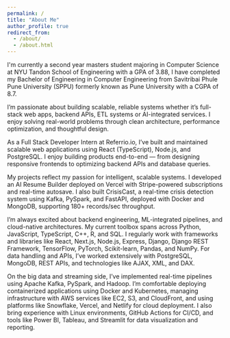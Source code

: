 ```yaml
---
permalink: /
title: "About Me"
author_profile: true
redirect_from: 
  - /about/
  - /about.html
---
```


I'm currently a second year masters student majoring in Computer Science at NYU Tandon School of Engineering with a GPA of 3.88, I have completed my Bachelor of Engineering in Computer Engineering from Savitribai Phule Pune University (SPPU) formerly known as Pune University with a CGPA of 8.7.


I’m passionate about building scalable, reliable systems whether it’s full-stack web apps, backend APIs, ETL systems or AI-integrated services. I enjoy solving real-world problems through clean architecture, performance optimization, and thoughtful design.

As a Full Stack Developer Intern at Referrio.io, I’ve built and maintained scalable web applications using React (TypeScript), Node.js, and PostgreSQL. I enjoy building products end-to-end — from designing responsive frontends to optimizing backend APIs and database queries.

My projects reflect my passion for intelligent, scalable systems. I developed an AI Resume Builder deployed on Vercel with Stripe-powered subscriptions and real-time autosave. I also built CrisisCast, a real-time crisis detection system using Kafka, PySpark, and FastAPI, deployed with Docker and MongoDB, supporting 180+ records/sec throughput.

I’m always excited about backend engineering, ML-integrated pipelines, and cloud-native architectures. My current toolbox spans across Python, JavaScript, TypeScript, C++, R, and SQL. I regularly work with frameworks and libraries like React, Next.js, Node.js, Express, Django, Django REST Framework, TensorFlow, PyTorch, Scikit-learn, Pandas, and NumPy. For data handling and APIs, I’ve worked extensively with PostgreSQL, MongoDB, REST APIs, and technologies like AJAX, XML, and DAX.

On the big data and streaming side, I’ve implemented real-time pipelines using Apache Kafka, PySpark, and Hadoop. I’m comfortable deploying containerized applications using Docker and Kubernetes, managing infrastructure with AWS services like EC2, S3, and CloudFront, and using platforms like Snowflake, Vercel, and Netlify for cloud deployment. I also bring experience with Linux environments, GitHub Actions for CI/CD, and tools like Power BI, Tableau, and Streamlit for data visualization and reporting.
